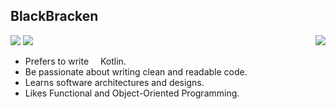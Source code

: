 ## BlackBracken

<img align="right" src="https://github-readme-stats.vercel.app/api/top-langs/?username=blackbracken&layout=compact&hide=python,shell"/>

![](https://img.shields.io/badge/madewith-protein-60d1bc.svg?style=for-the-badge)
![](https://img.shields.io/badge/license-humanrights-bf5050.svg?style=for-the-badge)

- Prefers to write <img height="11" width="11" src="https://unpkg.com/simple-icons@v3/icons/kotlin.svg" /> Kotlin.
- Be passionate about writing clean and readable code.
- Learns software architectures and designs. 
- Likes Functional and Object-Oriented Programming.
